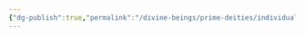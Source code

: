 ```yaml
---
{"dg-publish":true,"permalink":"/divine-beings/prime-deities/individual/beory/","dgHomeLink":true,"dgPassFrontmatter":false}
---
```

